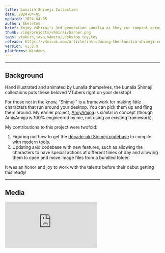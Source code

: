 ```yaml
---
title: Lunalia Shimeji Collection
date: 2024-04-05
updated: 2024-04-05
author: Skeletom
brief: Enjoy V4Mirai's 3rd generation Lunalia as they run rampant across your workspace with these hand-illustrated desktop buddies!
thumb: /img/projects/v4mirai/banner.png
tags: vtubers,java,v4mirai,dekstop toy,toy
release: https://v4mirai.com/article/introducing-the-lunalia-shimeji-collection/
version: v1.0.0
platforms: Windows
---
```


---

## Background

Hand illustrated and animated by Lunalia themselves, the Lunalia Shimeji collections puts these beloved VTubers right on your desktop!

For those not in the know, "Shimeji" is a framework for making little characters that run around your desktop. You can pick them up and fling them around. My earlier project, [AmiyAmiga](/projects/amiyamiga) is similar in concept (though AmiyAmiga is 100% engineered by me, not using an existing framework).

My contributiona to this project were twofold:
1. Figuring out how to get the [decade-old Shimeji codebase](https://github.com/TigerHix/shimeji-ee) to compile with modern tools.
2. Updating said codebase with new features, such as allowing the characters to have special actions at different times of day and allowing them to open and move image files from a bundled folder.

It was an honor and joy to work with the talents before their debut getting this ready!

---

## Media

<iframe class="yt-embed" src="https://www.youtube.com/embed/9Kr10VPx0I4?si=T5fzAIXSUqHD0CYA" title="YouTube video player" frameborder="0" allow="accelerometer; autoplay; clipboard-write; encrypted-media; gyroscope; picture-in-picture; web-share" referrerpolicy="strict-origin-when-cross-origin" allowfullscreen></iframe>
